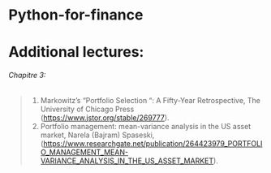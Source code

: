 # Python-for-finance






# Additional lectures:
###### Chapitre 3:
> 1) Markowitz’s “Portfolio Selection “: A Fifty-Year Retrospective, The University of Chicago Press (https://www.jstor.org/stable/269777).
> 2) Portfolio management: mean-variance analysis in the US asset market, Narela (Bajram) Spaseski, (https://www.researchgate.net/publication/264423979_PORTFOLIO_MANAGEMENT_MEAN-VARIANCE_ANALYSIS_IN_THE_US_ASSET_MARKET).
